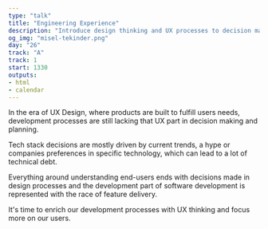 ```yaml
---
type: "talk"
title: "Engineering Experience"
description: "Introduce design thinking and UX processes to decision makers on the development side."
og_img: "misel-tekinder.png"
day: "26"
track: "A"
track: 1
start: 1330
outputs:
- html
- calendar
---
```


In the era of UX Design, where products are built to fulfill users needs, development processes are still lacking that UX part in decision making and planning.

Tech stack decisions are mostly driven by current trends, a hype or companies preferences in specific technology, which can lead to a lot of technical debt.

Everything around understanding end-users ends with decisions made in design processes and the development part of software development is represented with the race of feature delivery.

It's time to enrich our development processes with UX thinking and focus more on our users.

<!--
The aim of this talk if to introduce design thinking and UX processes to decision makers on the development side.

Idea is to introduce specific way of thinking about technology as a tool that solves user needs rather than just a tool that is broth into the projects to shorten development time.

We will go thru a deciding process on FE tech stack based on client requirements and fictive persona data, focused more on user behavior and user needs.

End result will be the app technology stack that supports both ends, our clients with their requirements and their user.
-->
